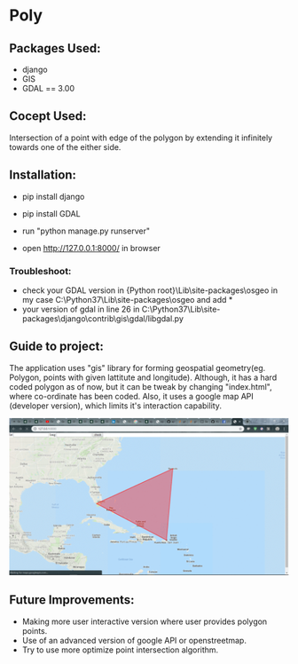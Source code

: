 # Poly

## Packages Used:
   * django
   * GIS
   * GDAL == 3.00
   
## Cocept Used:
   Intersection of a point with edge of the polygon by extending it infinitely towards one of the either side.
   
## Installation:
   * pip install django

   * pip install GDAL
   
   * run "python manage.py runserver"
   
   * open http://127.0.0.1:8000/ in browser
   
### Troubleshoot:
* check your GDAL version in {Python root}\Lib\site-packages\osgeo in my case C:\Python37\Lib\site-packages\osgeo and add    *  
* your version of gdal in line 26 in C:\Python37\Lib\site-packages\django\contrib\gis\gdal/libgdal.py

## Guide to project:
  The application uses "gis" library for forming geospatial geometry(eg. Polygon, points with given lattitute and longitude). Although, it has a hard coded polygon as of now, but it can be tweak by changing "index.html", where co-ordinate has been coded. Also, it uses a google map API (developer version), which limits it's interaction capability.
  
 ![](demo.gif)
 
 ## Future Improvements:
   * Making more user interactive version where user provides polygon points.
   * Use of an advanced version of google API or openstreetmap.
   * Try to use more optimize point intersection algorithm.
   
